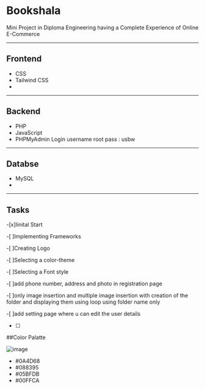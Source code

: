 # Bookshala
Mini Project in Diploma Engineering having a Complete Experience of Online E-Commerce  

---
## Frontend
- CSS
- Tailwind CSS
-

---
## Backend
- PHP
- JavaScript
- PHPMyAdmin 
    Login username root pass : usbw

---
## Databse
- MySQL
-

---

## Tasks

 -[x]Iinital Start
 
 -[ ]Implementing Frameworks
 
 -[ ]Creating Logo
 
 -[ ]Selecting a color-theme
 
 -[ ]Selecting a Font style
 
 -[ ]add phone number, address and photo in registration page

 -[ ]only image insertion and multiple image insertion with creation of the folder and displaying them using loop using folder name only

 -[ ]add setting page where u can edit the user details

 -[ ] 

##Color Palatte

![image](https://user-images.githubusercontent.com/131258724/233333638-bc88e85c-08d3-4ca2-9111-94e4ce3d384a.png)

- #0A4D68
- #088395
- #05BFDB
- #00FFCA


